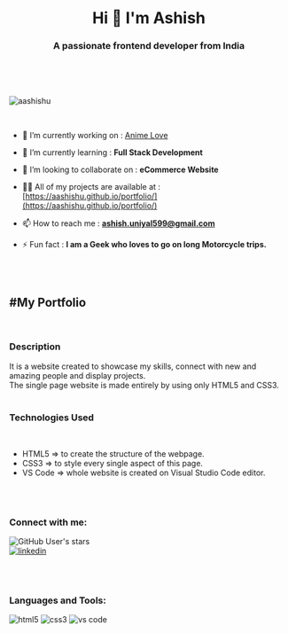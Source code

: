 <h1 align="center">Hi 👋 I'm Ashish</h1>
<h3 align="center">A passionate frontend developer from India</h3>

<br>
<br>
<br>
<p align="left"> <img src="https://komarev.com/ghpvc/?username=aashishu&label=Profile%20views&color=0e75b6&style=flat" alt="aashishu" /> </p>
<br>


- 🔭 I’m currently working on : [Anime Love](https://aashishu.github.io/anime-love/)

- 🌱 I’m currently learning : **Full Stack Development**

- 👯 I’m looking to collaborate on : **eCommerce Website**

- 👨‍💻 All of my projects are available at : [https://aashishu.github.io/portfolio/](https://aashishu.github.io/portfolio/)

- 📫 How to reach me : **ashish.uniyal599@gmail.com**

- ⚡ Fun fact : **I am a Geek who loves to go on long Motorcycle trips.**

<br>
<br>

<h2 align="left"> #My Portfolio </h2>
<br>

<h3 align="left"> Description </h3>
<p>It is a website created to showcase my skills, connect with new and amazing people and display projects.<br>
  The single page website is made entirely by using only HTML5 and CSS3.
  <br>
  <br>
  
<h3 align="left"> Technologies Used </h3>
 <br>
 <ul>
  <li>HTML5         => to create the structure of the webpage.</li>
  <li>CSS3          => to style every single aspect of this page.</li>
  <li>VS Code       => whole website is created on Visual Studio Code editor.</li>
  </ul>
    <br>
    <br>
<h3 align="left">Connect with me:</h3>
<p align="left">
  <img alt="GitHub User's stars" src="https://img.shields.io/github/stars/aashishu?style=social"> <br>
  <a href="https://www.linkedin.com/in/ashishuniyal599/"><img src="https://img.shields.io/badge/linkedin-profile-green?style=social&logo=linkedin&logoColor=blue&link=https://www.linkedin.com/in/ashishuniyal599/" alt="linkedin" /></a>
</p>

<br>
<br>
<h3 align="left">Languages and Tools:</h3>
<p align="left">
  <img src="https://img.shields.io/badge/html5-%23E34F26?style=for-the-badge&logo=html5&logoColor=white" alt="html5" />
  <img src="https://img.shields.io/badge/css3-%231572B6?style=for-the-badge&logo=css3&logoColor=white" alt="css3" />
  <img src="https://img.shields.io/badge/vs%20code-blue?style=for-the-badge&logo=visual studio code&logoColor=white" alt="vs code" />
</p>
